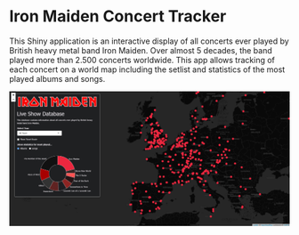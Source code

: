# Iron Maiden Concert Tracker

This Shiny application is an interactive display of all concerts ever played by British heavy metal band Iron Maiden. Over almost 5 decades, the band played more than 2.500 concerts worldwide. 
This app allows tracking of each concert on a world map including the setlist and statistics of the most played albums and songs.

![App screenshot](img/app_screenshot.png)
